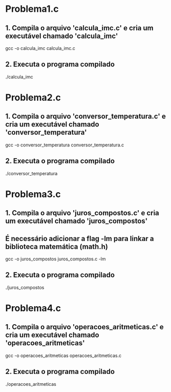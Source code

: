 # Problema1.c

## 1. Compila o arquivo 'calcula_imc.c' e cria um executável chamado 'calcula_imc'
gcc -o calcula_imc calcula_imc.c

## 2. Executa o programa compilado
./calcula_imc

# Problema2.c

## 1. Compila o arquivo 'conversor_temperatura.c' e cria um executável chamado 'conversor_temperatura'
gcc -o conversor_temperatura conversor_temperatura.c

## 2. Executa o programa compilado
./conversor_temperatura

# Problema3.c
## 1. Compila o arquivo 'juros_compostos.c' e cria um executável chamado 'juros_compostos'
## É necessário adicionar a flag -lm para linkar a biblioteca matemática (math.h)
gcc -o juros_compostos juros_compostos.c -lm

## 2. Executa o programa compilado
./juros_compostos

# Problema4.c
## 1. Compila o arquivo 'operacoes_aritmeticas.c' e cria um executável chamado 'operacoes_aritmeticas'
gcc -o operacoes_aritmeticas operacoes_aritmeticas.c

## 2. Executa o programa compilado
./operacoes_aritmeticas
